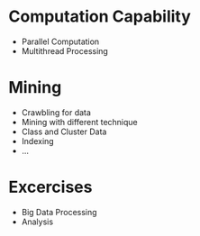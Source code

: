 # Computation Capability

+ Parallel Computation
+ Multithread Processing

# Mining

+ Crawbling for data
+ Mining with different technique
+ Class and Cluster Data
+ Indexing
+ ...

# Excercises
+ Big Data Processing
+ Analysis
